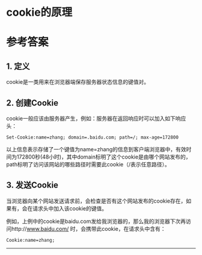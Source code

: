 # cookie的原理

# 参考答案

## 1. 定义
cookie是一类用来在浏览器端保存服务器状态信息的键值对。

## 2. 创建Cookie
cookie一般应该由服务器产生，例如：服务器在返回响应时可以加入如下响应头：


```
Set-Cookie:name=zhang; domain=.baidu.com; path=/; max-age=172800
```
以上信息表示存储了一个键值为name=zhang的信息到客户端浏览器中，有效时间为172800秒(48小时)，其中domain标明了这个cookie是由哪个网站发布的，path标明了访问该网站的哪些路径时需要此cookie（/表示任意路径）。

## 3. 发送Cookie
当浏览器向某个网站发送请求前，会检查是否有这个网站发布的cookie存在，如果有，会在请求头中加入该cookie的键值。

例如，上例中的cookie是baidu.com发给我浏览器的，那么我的浏览器下次再访问http://www.baidu.com/ 时，会携带此cookie，在请求头中含有：
```
Cookie:name=zhang;
```

---





